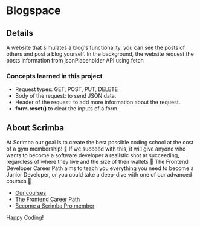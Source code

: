 # Blogspace
## Details
A website that simulates a blog's functionality, you can see the posts of others and post a blog yourself.
In the background, the website request the posts information from jsonPlaceholder API using fetch
### Concepts learned in this project
  * Request types: GET, POST, PUT, DELETE
  * Body of the request: to send JSON data.
  * Header of the request: to add more information about the request. 
  * **form.reset()** to clear the inputs of a form.
## About Scrimba

At Scrimba our goal is to create the best possible coding school at the cost of a gym membership! 💜
If we succeed with this, it will give anyone who wants to become a software developer a realistic shot at succeeding, regardless of where they live and the size of their wallets 🎉
The Frontend Developer Career Path aims to teach you everything you need to become a Junior Developer, or you could take a deep-dive with one of our advanced courses 🚀

- [Our courses](https://scrimba.com/allcourses)
- [The Frontend Career Path](https://scrimba.com/learn/frontend)
- [Become a Scrimba Pro member](https://scrimba.com/pricing)

Happy Coding!
